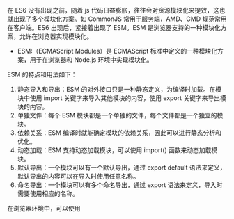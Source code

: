 在 ES6 没有出现之前，随着 js 代码日益膨胀，往往会对资源模块化来提效，这也就出现了多个模块化方案。如 CommonJS 常用于服务端，AMD、CMD 规范常用在客户端。ES6 出现后，紧接着出现了 ESM。ESM 是浏览器支持的一种模块化方案，允许在浏览器实现模块化。

-   ESM:（ECMAScript Modules）是 ECMAScript 标准中定义的一种模块化方案，用于在浏览器和 Node.js 环境中实现模块化。

ESM 的特点和用法如下：

1. 静态导入和导出：ESM 的对外接口只是一种静态定义，为编译时加载。在模块中使用 import 关键字来导入其他模块的内容，使用 export 关键字来导出模块的内容。
2. 单独文件：每个 ESM 模块都是一个单独的文件，每个文件都是一个独立的模块。
3. 依赖关系：ESM 编译时就能确定模块的依赖关系，因此可以进行静态分析和优化。
4. 动态加载：ESM 支持动态加载模块，可以使用 import() 函数来动态加载模块。
5. 默认导出：一个模块可以有一个默认导出，通过 export default 语法来定义，默认导出的内容可以在导入时使用任意名称。
6. 命名导出：一个模块可以有多个命名导出，通过 export 语法来定义，导入时需要使用相应的名称。

在浏览器环境中，可以使用 <script type="module"> 标签来加载和执行 ESM 模块。在 Node.js 环境中，可以使用 .mjs 扩展名来表示 ESM 模块。

```javascript
// 导出一个变量
export const name = 'John'

// 导出一个函数
export function sayHello() {
    console.log('Hello!')
}

// 导出一个对象
export const person = {
    name: 'Alice',
    age: 25,
}
// 导入模块
import { name, sayHello, person } from './myModule'

console.log(name) // 输出: John

sayHello() // 输出: Hello!

console.log(person.name) // 输出: Alice
console.log(person.age) // 输出: 25
```

-   CommonJS：模块同步，如 Browserify 会对代码进行解析，整理出代码中的所有模块依赖关系，然后把 nodejs 的模块编译成浏览器可用的模块，相关的模块代码都打包在一起，形成一个完整的 JS 文件，这个文件中不会存在 require 这类的模块化语法，变成可以在浏览器中运行的普通 JS，运行时加载

```javascript
// 导出一个变量
exports.name = 'John'  //等价于 module.exports.name = 'John';

// 导出一个函数
exports.sayHello = function () {
    console.log('Hello!')
}

// 导出一个对象
exports.person = {
    name: 'Alice',
    age: 25,
}

// 总结起来，module.exports 是默认导出对象，而 exports 是对 module.exports 的引用。通过给它们的属性赋值，可以导出模块的内容。但是当需要导出一个新的对象或类时，应该直接使用 module.exports 赋值一个新的对象或类。

module.exports = {}
————————————————————————————————————————————————————
// 使用示例
// 导入模块
const myModule = require('./myModule')

// 使用导入的变量
console.log(myModule.name) // 输出: John

// 调用导入的函数
myModule.sayHello() // 输出: Hello!

// 使用导入的对象
console.log(myModule.person.name) // 输出: Alice
console.log(myModule.person.age) // 输出: 25
```

-   AMD：（Asynchronous Module Definition）模块异步，依赖前置，是 requireJS 在推广过程中对模块定义的规范化产出，用于在浏览器环境中异步加载模块。它的主要特点是依赖前置，即在定义模块时就声明其依赖的模块，并在加载完依赖后立即执行模块。

```javascript
// 定义一个模块
define(['dependency1', 'dependency2'], function (dep1, dep2) {
    // 模块的代码
    var module = {
        name: 'John',
        sayHello: function () {
            console.log('Hello, ' + dep1 + ' and ' + dep2 + '!')
        },
    }

    // 返回模块对象
    return module
})

// 使用模块
require(['myModule'], function (myModule) {
    myModule.sayHello() // 输出: Hello, dependency1 and dependency2!
})
```

-   CMD：（Common Module Definition）模块异步，用于在浏览器环境中异步加载模块。延迟执行，是 seaJS 在推广过程中对模块定义的规范化产出，就近依赖，先加载所有依赖模块，运行时才执行 require 内容，按顺序执行

```javascript
// 定义一个模块
define(function (require, exports, module) {
    // 引入依赖模块
    var dep1 = require('dependency1')
    var dep2 = require('dependency2')

    // 模块的代码
    var module = {
        name: 'John',
        sayHello: function () {
            console.log('Hello, ' + dep1 + ' and ' + dep2 + '!')
        },
    }

    // 导出模块对象
    module.exports = module
})

// 使用模块
require(['myModule'], function (myModule) {
    myModule.sayHello() // 输出: Hello, dependency1 and dependency2!
})
```

与 CommonJS、AMD 不同，ESM 的对外接口只是一种静态定义，为编译时加载，遇到模块加载命令 import，就会生成一个只读引用。等脚本真正执行时，再根据这个只读引用，到被加载的那个模块内取值。由于 ESM 编译时就能确定模块的依赖关系，因此能够只包含要运行的代码，可以显著减少文件体积，降低浏览器压力。
